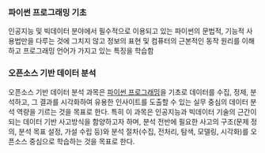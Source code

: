 ### 파이썬 프로그래밍 기초
인공지능 및 빅데이터 분야에서 필수적으로 이용되고 있는 파이썬의 문법적, 기능적 사용법만을 다루는 것에 그치지 않고 정보의 표현 및 컴퓨터의 근본적인 동작 원리를 이해하고 프로그래밍 언어가 가지고 있는 특징을 학습함

### 오픈소스 기반 데이터 분석
오픈소스 기반 데이터 분석 과목은 [파이썬 프로그래밍](#파이썬-프로그래밍-기초)을 기초로 데이터를 수집, 정제, 분석하고, 그 결과를 시각화하여 유용한 인사이트를 도출할 수 있는 실무 중심의 데이터 분석 역량을 기르는 것을 목표로 한다. 특히 이 과목은 인공지능과 빅데이터 기술의 근간이 되는 데이터 기반 사고방식을 함양하고자 하며, 분석 전반에 필요한 사고의 구조(문제 정의, 분석 목표 설정, 가설 수립 등)와 분석 절차(수집, 전처리, 탐색, 모델링, 시각화)를 오픈소스 중심으로 학습하는 것을 목표로 한다. 
